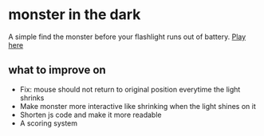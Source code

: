 # monster in the dark

A simple find the monster before your flashlight runs out of battery. [Play here](https://tiger-fish.github.io/monster-in-the-dark/)

## what to improve on

- Fix: mouse should not return to original position everytime the light shrinks
- Make monster more interactive like shrinking when the light shines on it
- Shorten js code and make it more readable
- A scoring system

